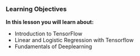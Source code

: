 ### Learning Objectives
<b>In this lesson you will learn about:</b>
- Introduction to TensorFlow
- Linear and Logistic Regression with Tensorflow
- Fundamentals of Deeplearning